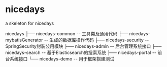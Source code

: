 # nicedays
a skeleton for nicedays


nicedays
├── nicedays-common -- 工具类及通用代码
├── nicedays-mybatisGenerator -- 生成的数据库操作代码
├── nicedays-security -- SpringSecurity封装公用模块
├── nicedays-admin -- 后台管理系统接口
├── nicedays-search -- 基于Elasticsearch的搜索系统
├── nicedays-portal -- 前台系统接口
└── nicedays-demo -- 用于框架搭建测试
